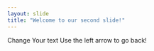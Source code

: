 ```yaml
---
layout: slide
title: "Welcome to our second slide!"
---
```

Change
Your text
Use the left arrow to go back!

